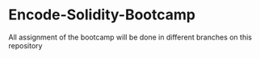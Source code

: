 # Encode-Solidity-Bootcamp
All assignment of the bootcamp will be done in different branches on this repository
